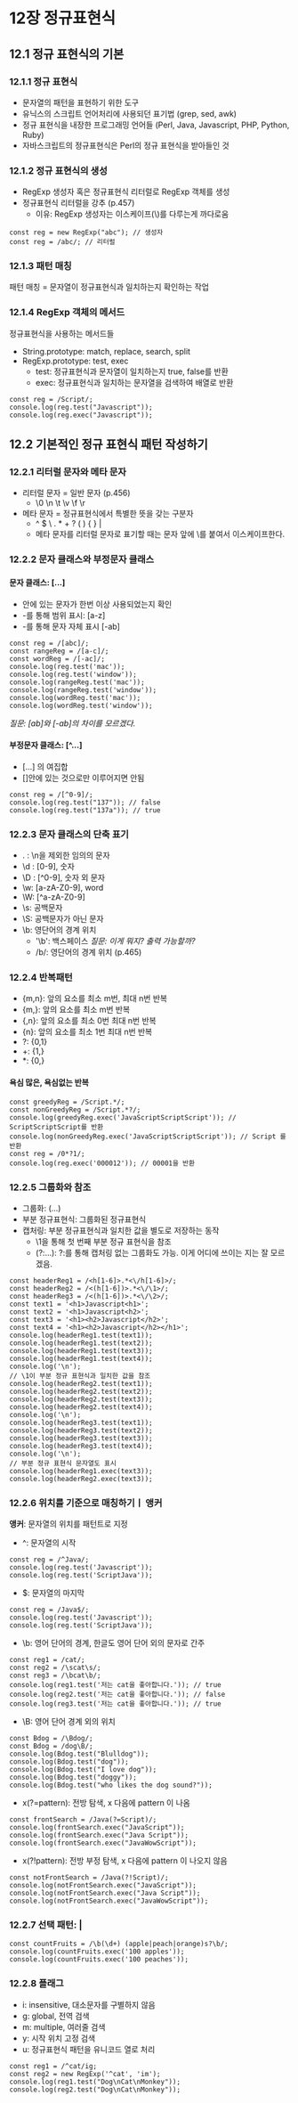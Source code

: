 # 12장 정규표현식

## 12.1 정규 표현식의 기본

### 12.1.1 정규 표현식

- 문자열의 패턴을 표현하기 위한 도구
- 유닉스의 스크립트 언어처리에 사용되던 표기법 (grep, sed, awk)
- 정규 표현식을 내장한 프로그래밍 언어들 (Perl, Java, Javascript, PHP, Python, Ruby)
- 자바스크립트의 정규표현식은 Perl의 정규 표현식을 받아들인 것

### 12.1.2 정규 표현식의 생성

- RegExp 생성자 혹은 정규표현식 리터럴로 RegExp 객체를 생성
- 정규표현식 리터럴을 강추 (p.457)
  - 이유: RegExp 생성자는 이스케이프(\\)를 다루는게 까다로움

```JS
const reg = new RegExp("abc"); // 생성자
const reg = /abc/; // 리터럴
```

### 12.1.3 패턴 매칭

패턴 매칭 = 문자열이 정규표현식과 일치하는지 확인하는 작업

### 12.1.4 RegExp 객체의 메서드

정규표현식을 사용하는 메서드들

- String.prototype: match, replace, search, split
- RegExp.prototype: test, exec
  - test: 정규표현식과 문자열이 일치하는지 true, false를 반환
  - exec: 정규표현식과 일치하는 문자열을 검색하여 배열로 반환

```JS
const reg = /Script/;
console.log(reg.test("Javascript"));
console.log(reg.exec("Javascript"));
```

## 12.2 기본적인 정규 표현식 패턴 작성하기

### 12.2.1 리터럴 문자와 메타 문자

- 리터럴 문자 = 일반 문자 (p.456)
  - \0 \n \t \v \f \r
- 메타 문자 = 정규표현식에서 특별한 뜻을 갖는 구분자
  - ^ $ \ . * + ? ( ) { } |
  - 메타 문자를 리터럴 문자로 표기할 때는 문자 앞에 \를 붙여서 이스케이프한다.

### 12.2.2 문자 클래스와 부정문자 클래스

#### 문자 클래스: [...]

- 안에 있는 문자가 한번 이상 사용되었는지 확인
- -를 통해 범위 표시: [a-z]
- -를 통해 문자 자체 표시 [-ab]

```JS
const reg = /[abc]/;
const rangeReg = /[a-c]/;
const wordReg = /[-ac]/;
console.log(reg.test('mac'));
console.log(reg.test('window'));
console.log(rangeReg.test('mac'));
console.log(rangeReg.test('window'));
console.log(wordReg.test('mac'));
console.log(wordReg.test('window'));
```

*질문: [ab]와 [-ab]의 차이를 모르겠다.*

#### 부정문자 클래스: [^...]

- [...] 의 여집합
- []안에 있는 것으로만 이루어지면 안됨

```JS
const reg = /[^0-9]/;
console.log(reg.test("137")); // false
console.log(reg.test("137a")); // true
```

### 12.2.3 문자 클래스의 단축 표기

- . : \n을 제외한 임의의 문자
- \d : [0-9], 숫자
- \D : [^0-9], 숫자 외 문자
- \w: [a-zA-Z0-9], word
- \W: [^a-zA-Z0-9]
- \s: 공백문자
- \S: 공백문자가 아닌 문자
- \b: 영단어의 경계 위치
  - '\b': 백스페이스 *질문: 이게 뭐지? 출력 가능할까?*
  - /b/: 영단어의 경계 위치 (p.465)

### 12.2.4 반복패턴

- {m,n}: 앞의 요소를 최소 m번, 최대 n번 반복
- {m,}: 앞의 요소를 최소 m번 반복
- {,n}: 앞의 요소를 최소 0번 최대 n번 반복
- {n}: 앞의 요소를 최소 1번 최대 n번 반복
- ?: {0,1}
- +: {1,}
- *: {0,}

#### 욕심 많은, 욕심없는 반복

```JS
const greedyReg = /Script.*/;
const nonGreedyReg = /Script.*?/;
console.log(greedyReg.exec('JavaScriptScriptScript')); // ScriptScriptScript를 반환
console.log(nonGreedyReg.exec('JavaScriptScriptScript')); // Script 를 반환
const reg = /0*?1/;
console.log(reg.exec('000012')); // 00001을 반환
```

### 12.2.5 그룹화와 참조

- 그룹화: (...)
- 부분 정규표현식: 그룹화된 정규표현식
- 캡처링: 부분 정규표현식과 일치한 값을 별도로 저장하는 동작
  - \1을 통해 첫 번째 부분 정규 표현식을 참조
  - (?:...): ?:를 통해 캡처링 없는 그룹화도 가능. 이게 어디에 쓰이는 지는 잘 모르겠음.

```JS
const headerReg1 = /<h[1-6]>.*<\/h[1-6]>/;
const headerReg2 = /<(h[1-6])>.*<\/\1>/;
const headerReg3 = /<(h[1-6])>.*<\/\2>/;
const text1 = '<h1>Javascript<h1>';
const text2 = '<h1>Javascript<h2>';
const text3 = '<h1><h2>Javascript</h2>';
const text4 = '<h1><h2>Javascript</h2></h1>';
console.log(headerReg1.test(text1));
console.log(headerReg1.test(text2));
console.log(headerReg1.test(text3));
console.log(headerReg1.test(text4));
console.log('\n');
// \1이 부분 정규 표현식과 일치한 값을 참조
console.log(headerReg2.test(text1));
console.log(headerReg2.test(text2));
console.log(headerReg2.test(text3));
console.log(headerReg2.test(text4));
console.log('\n');
console.log(headerReg3.test(text1));
console.log(headerReg3.test(text2));
console.log(headerReg3.test(text3));
console.log(headerReg3.test(text4));
console.log('\n');
// 부분 정규 표현식 문자열도 표시
console.log(headerReg1.exec(text3));
console.log(headerReg2.exec(text3));
```

### 12.2.6 위치를 기준으로 매칭하기ㅣ 앵커

**앵커**: 문자열의 위치를 패턴트로 지정

- ^: 문자열의 시작

```JS
const reg = /^Java/;
console.log(reg.test('Javascript'));
console.log(reg.test('ScriptJava'));
```

- $: 문자열의 마지막

```JS
const reg = /Java$/;
console.log(reg.test('Javascript'));
console.log(reg.test('ScriptJava'));
```

- \b: 영어 단어의 경계, 한글도 영어 단어 외의 문자로 간주

```JS
const reg1 = /cat/;
const reg2 = /\scat\s/;
const reg3 = /\bcat\b/;
console.log(reg1.test('저는 cat을 좋아합니다.')); // true
console.log(reg2.test('저는 cat을 좋아합니다.')); // false
console.log(reg3.test('저는 cat을 좋아합니다.')); // true
```

- \B: 영어 단어 경계 외의 위치

```JS
const Bdog = /\Bdog/;
const Bdog = /dog\B/;
console.log(Bdog.test("Blulldog"));
console.log(Bdog.test("dog"));
console.log(Bdog.test("I love dog"));
console.log(Bdog.test("doggy"));
console.log(Bdog.test("who likes the dog sound?"));
```

- x(?=pattern): 전방 탐색, x 다음에 pattern 이 나옴

```JS
const frontSearch = /Java(?=Script)/;
console.log(frontSearch.exec("JavaScript"));
console.log(frontSearch.exec("Java Script"));
console.log(frontSearch.exec("JavaWowScript"));
```

- x(?!pattern): 전방 부정 탐색, x 다음에 pattern 이 나오지 않음

```JS
const notFrontSearch = /Java(?!Script)/;
console.log(notFrontSearch.exec("JavaScript"));
console.log(notFrontSearch.exec("Java Script"));
console.log(notFrontSearch.exec("JavaWowScript"));
```

### 12.2.7 선택 패턴: |

```JS
const countFruits = /\b(\d+) (apple|peach|orange)s?\b/;
console.log(countFruits.exec('100 apples'));
console.log(countFruits.exec('100 peaches'));
```

### 12.2.8 플래그

- i: insensitive, 대소문자를 구별하지 않음
- g: global, 전역 검색
- m: multiple, 여러줄 검색
- y: 시작 위치 고정 검색
- u: 정규표현식 패턴을 유니코드 열로 처리

```JS
const reg1 = /^cat/ig;
const reg2 = new RegExp('^cat', 'im');
console.log(reg1.test("Dog\nCat\nMonkey"));
console.log(reg2.test("Dog\nCat\nMonkey"));
```
